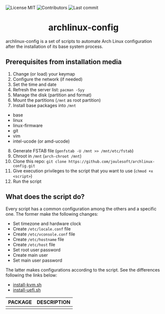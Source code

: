 <!-- start project-info -->
<!--
project_title: archlinux-config
github_project: https://github.com/jouleSoft/archlinux-config
license: MIT
license-badge: True
contributors-badge: True
lastcommit-badge: True
codefactor-badge: True
--->
<!-- end project-info -->

<!-- start badges -->
![License MIT](https://img.shields.io/badge/license-MIT-green)
![Contributors](https://img.shields.io/github/contributors-anon/jouleSoft/archlinux-config)
![Last commit](https://img.shields.io/github/last-commit/jouleSoft/archlinux-config)
<!-- end badges -->

<!-- start description -->
<h1 align="center"><span id="project_title">archlinux-config</span></h1>
<p><span id="project_title">archlinux-config</span> is a set of scripts to automate Arch Linux configuration after the installation of its base system process.</p>
<!-- end description -->

<!-- start prerequisites -->
## Prerequisites from installation media
1. Change (or load) your keymap
2. Configure the network (if needed)
3. Set the time and date
4. Refresh the server list: `pacman -Syy`
5. Manage the disk (partition and format)
6. Mount the partitions (`/mnt` as root partition)
7. Install base packages into `/mnt`
  * base
  * linux
  * linux-firmware
  * git
  * vim
  * intel-ucode (or amd-ucode)
8. Generate FSTAB file (`genfstab -U /mnt >> /mnt/etc/fstab`)
9. Chroot in `/mnt` (`arch-chroot /mnt`)
10. Clone this repo: `git clone https://github.com/joulesoft/archlinux-config.git`
11. Give execution privileges to the script that you want to use (`chmod +x <script>`)
12. Run the script
<!-- end prerequisites -->

<!-- start examples -->
## What does the script do?

Every script has a common configuration among the others and a specific one. The former make the following changes:

* Set timezone and hardware clock
* Create `/etc/locale.conf` file
* Create `/etc/vconsole.conf` file
* Create `/etc/hostname` file
* Create `/etc/host` file
* Set root user password
* Create main user
* Set main user password

The latter makes configurations according to the script. See the differences following the links below:

* [install-kvm.sh](doc/install-kvm.md)
* [install-uefi.sh](doc/install-uefi.md)

| PACKAGE | DESCRIPTION |
|---------|-------------|
|         |             |

<!-- end examples -->
